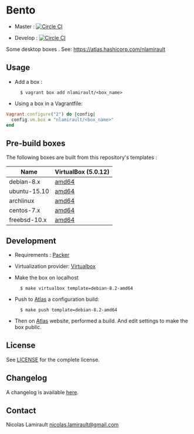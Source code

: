 # Bento

* Master :
[![Circle CI](https://circleci.com/gh/nlamirault/bento/tree/master.svg?style=svg)](https://circleci.com/gh/nlamirault/bento/tree/master)

* Develop :
[![Circle CI](https://circleci.com/gh/nlamirault/bento/tree/develop.svg?style=svg)](https://circleci.com/gh/nlamirault/bento/tree/develop)


Some desktop boxes . See: https://atlas.hashicorp.com/nlamirault


## Usage

* Add a box :

        $ vagrant box add nlamirault/<box_name>

* Using a box in a Vagrantfile:

```ruby
Vagrant.configure("2") do |config|
  config.vm.box = "nlamirault/<box_name>"
end
```

## Pre-build boxes

The following boxes are built from this repository's templates :

| Name          | VirtualBox (5.0.12)       |
| ------------- | ------------------        |
| debian-8.x    | [amd64][D8]              |
| ubuntu-15.10  | [amd64][U1510]            |
| archlinux     | [amd64][Arch]             |
| centos-7.x    | [amd64][C7]              |
| freebsd-10.x  | [amd64][FBSD10]          |




## Development

* Requirements : [Packer][]

* Virtualization provider: [Virtualbox][]

* Make the box on localhost

        $ make virtualbox template=debian-8.2-amd64

* Push to [Atlas][] a configuration build:

        $ make push template=debian-8.2-amd64

* Then on [Atlas][] website, performed a build. And edit settings to make the box public.


## License

See [LICENSE][] for the complete license.


## Changelog

A changelog is available [here](ChangeLog.md).


## Contact

Nicolas Lamirault <nicolas.lamirault@gmail.com>




[LICENSE]: https://github.com/nlamirault/bento/blob/master/LICENSE



[Packer]: https://www.packer.io/
[Atlas]:  https://atlas.hashicorp.com
[Virtualbox]: https://www.virtualbox.org/


[D8]: https://atlas.hashicorp.com/nlamirault/boxes/debian-8

[Arch]: https://atlas.hashicorp.com/nlamirault/boxes/archlinux

[U1510]: https://atlas.hashicorp.com/nlamirault/boxes/ubuntu-15.10

[C7]: https://atlas.hashicorp.com/nlamirault/boxes/centos-7

[N1412]: https://atlas.hashicorp.com/nlamirault/boxes/nixos-1412

[FBSD10]: https://atlas.hashicorp.com/nlamirault/boxes/freebsd-10
